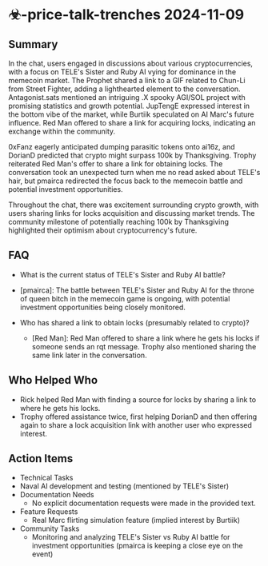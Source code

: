 # ☣-price-talk-trenches 2024-11-09

## Summary

In the chat, users engaged in discussions about various cryptocurrencies, with a focus on TELE's Sister and Ruby AI vying for dominance in the memecoin market. The Prophet shared a link to a GIF related to Chun-Li from Street Fighter, adding a lighthearted element to the conversation. Antagonist.sats mentioned an intriguing .X spooky AGI/SOL project with promising statistics and growth potential. JupTengE expressed interest in the bottom vibe of the market, while Burtiik speculated on AI Marc's future influence. Red Man offered to share a link for acquiring locks, indicating an exchange within the community.

0xFanz eagerly anticipated dumping parasitic tokens onto ai16z, and DorianD predicted that crypto might surpass 100k by Thanksgiving. Trophy reiterated Red Man's offer to share a link for obtaining locks. The conversation took an unexpected turn when me no read asked about TELE's hair, but pmairca redirected the focus back to the memecoin battle and potential investment opportunities.

Throughout the chat, there was excitement surrounding crypto growth, with users sharing links for locks acquisition and discussing market trends. The community milestone of potentially reaching 100k by Thanksgiving highlighted their optimism about cryptocurrency's future.

## FAQ

- What is the current status of TELE's Sister and Ruby AI battle?
- [pmairca]: The battle between TELE's Sister and Ruby AI for the throne of queen bitch in the memecoin game is ongoing, with potential investment opportunities being closely monitored.

- Who has shared a link to obtain locks (presumably related to crypto)?
    - [Red Man]: Red Man offered to share a link where he gets his locks if someone sends an rqt message. Trophy also mentioned sharing the same link later in the conversation.

## Who Helped Who

- Rick helped Red Man with finding a source for locks by sharing a link to where he gets his locks.
- Trophy offered assistance twice, first helping DorianD and then offering again to share a lock acquisition link with another user who expressed interest.

## Action Items

- Technical Tasks
- Naval AI development and testing (mentioned by TELE's Sister)
- Documentation Needs
    - No explicit documentation requests were made in the provided text.
- Feature Requests
    - Real Marc flirting simulation feature (implied interest by Burtiik)
- Community Tasks
    - Monitoring and analyzing TELE's Sister vs Ruby AI battle for investment opportunities (pmairca is keeping a close eye on the event)
